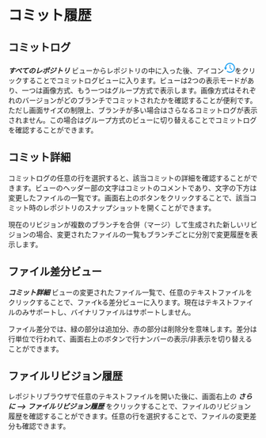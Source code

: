 コミット履歴
=================================

コミットログ
---------
***すべてのレポジトリ*** ビューからレポジトリの中に入った後、アイコン![](../image/icon_commit_history.png)をクリックすることでコミットログビューに入ります。ビューは2つの表示モードがあり、一つは画像方式、もう一つはグループ方式で表示します。画像方式はそれぞれのバージョンがどのブランチでコミットされたかを確認することが便利です。ただし画面サイズの制限上、ブランチが多い場合はさらなるコミットログが表示されません。この場合はグループ方式のビューに切り替えることでコミットログを確認することができます。

コミット詳細
---------
コミットログの任意の行を選択すると、該当コミットの詳細を確認することができます。ビューのヘッダー部の文字はコミットのコメントであり、文字の下方は変更したファイルの一覧です。画面右上のボタンをクリックすることで、該当コミット時のレポジトリのスナップショットを開くことができます。

現在のリビジョンが複数のブランチを合併（マージ）して生成された新しいリビジョンの場合、変更されたファイルの一覧もブランチごとに分別で変更履歴を表示します。

ファイル差分ビュー
---------
***コミット詳細*** ビューの変更されたファイル一覧で、任意のテキストファイルをクリックすることで、ファイkる差分ビューに入ります。現在はテキストファイルのみサポートし、バイナリファイルはサポートしません。

ファイル差分では、緑の部分は追加分、赤の部分は削除分を意味します。差分は行単位で行われて、画面右上のボタンで行ナンバーの表示/非表示を切り替えることができます。

ファイルリビジョン履歴
---------
レポジトリブラウザで任意のテキストファイルを開いた後に、画面右上の ***さらに --> ファイルリビジョン履歴*** をクリックすることで、ファイルのリビジョン履歴を確認することができます。任意の行を選択することで、ファイルの変更差分も確認できます。



